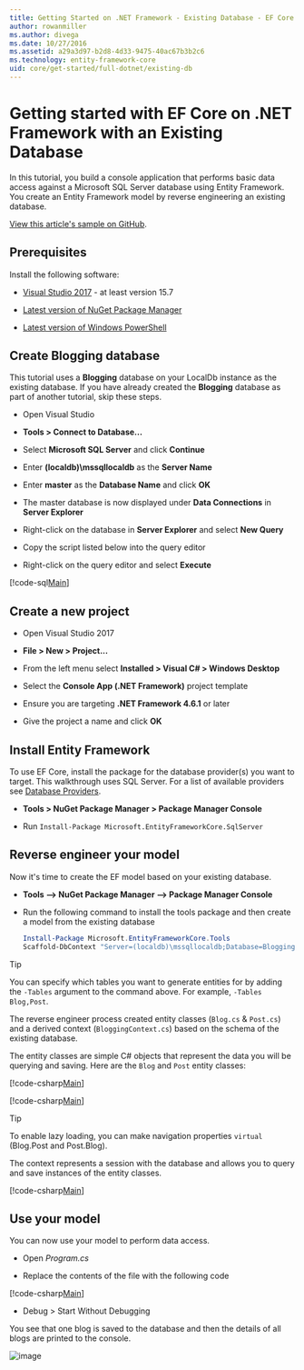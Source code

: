 ```yaml
---
title: Getting Started on .NET Framework - Existing Database - EF Core
author: rowanmiller
ms.author: divega
ms.date: 10/27/2016
ms.assetid: a29a3d97-b2d8-4d33-9475-40ac67b3b2c6
ms.technology: entity-framework-core
uid: core/get-started/full-dotnet/existing-db
---
```


# Getting started with EF Core on .NET Framework with an Existing Database

In this tutorial, you build a console application that performs basic data access against a Microsoft SQL Server database using Entity Framework. You create an Entity Framework model by reverse engineering an existing database.

[View this article's sample on GitHub](https://github.com/aspnet/EntityFramework.Docs/tree/master/samples/core/GetStarted/FullNet/ConsoleApp.ExistingDb).

## Prerequisites

Install the following software:

* [Visual Studio 2017](https://www.visualstudio.com/downloads/) - at least version 15.7

* [Latest version of NuGet Package Manager](https://dist.nuget.org/index.html)

* [Latest version of Windows PowerShell](https://docs.microsoft.com/powershell/scripting/setup/installing-windows-powershell)

## Create Blogging database

This tutorial uses a **Blogging** database on your LocalDb instance as the existing database. If you have already created the **Blogging** database as part of another tutorial, skip these steps.

* Open Visual Studio

* **Tools > Connect to Database...**

* Select **Microsoft SQL Server** and click **Continue**

* Enter **(localdb)\mssqllocaldb** as the **Server Name**

* Enter **master** as the **Database Name** and click **OK**

* The master database is now displayed under **Data Connections** in **Server Explorer**

* Right-click on the database in **Server Explorer** and select **New Query**

* Copy the script listed below into the query editor

* Right-click on the query editor and select **Execute**

[!code-sql[Main](../_shared/create-blogging-database-script.sql)]

## Create a new project

* Open Visual Studio 2017

* **File > New > Project...**

* From the left menu select **Installed > Visual C# > Windows Desktop**

* Select the **Console App (.NET Framework)** project template

* Ensure you are targeting **.NET Framework 4.6.1** or later

* Give the project a name and click **OK**

## Install Entity Framework

To use EF Core, install the package for the database provider(s) you want to target. This walkthrough uses SQL Server. For a list of available providers see [Database Providers](../../providers/index.md).

* **Tools > NuGet Package Manager > Package Manager Console**

* Run `Install-Package Microsoft.EntityFrameworkCore.SqlServer`

## Reverse engineer your model

Now it's time to create the EF model based on your existing database.

* **Tools –> NuGet Package Manager –> Package Manager Console**

* Run the following command to install the tools package and then create a model from the existing database

  ``` powershell
  Install-Package Microsoft.EntityFrameworkCore.Tools
  Scaffold-DbContext "Server=(localdb)\mssqllocaldb;Database=Blogging;Trusted_Connection=True;" Microsoft.EntityFrameworkCore.SqlServer
  ```

> [!TIP]  
> You can specify which tables you want to generate entities for by adding the `-Tables` argument to the command above. For example, `-Tables Blog,Post`.

The reverse engineer process created entity classes (`Blog.cs` & `Post.cs`) and a derived context (`BloggingContext.cs`) based on the schema of the existing database.

The entity classes are simple C# objects that represent the data you will be querying and saving. Here are the `Blog` and `Post` entity classes:

 [!code-csharp[Main](../../../../samples/core/GetStarted/FullNet/ConsoleApp.ExistingDb/Blog.cs)]

[!code-csharp[Main](../../../../samples/core/GetStarted/FullNet/ConsoleApp.ExistingDb/Post.cs)]

> [!TIP]  
> To enable lazy loading, you can make navigation properties `virtual` (Blog.Post and Post.Blog).

The context represents a session with the database and allows you to query and save instances of the entity classes.

[!code-csharp[Main](../../../../samples/core/GetStarted/FullNet/ConsoleApp.ExistingDb/BloggingContext.cs)]

## Use your model

You can now use your model to perform data access.

* Open *Program.cs*

* Replace the contents of the file with the following code

[!code-csharp[Main](../../../../samples/core/GetStarted/FullNet/ConsoleApp.ExistingDb/Program.cs)] 

* Debug > Start Without Debugging

You see that one blog is saved to the database and then the details of all blogs are printed to the console.

![image](_static/output-existing-db.png)
